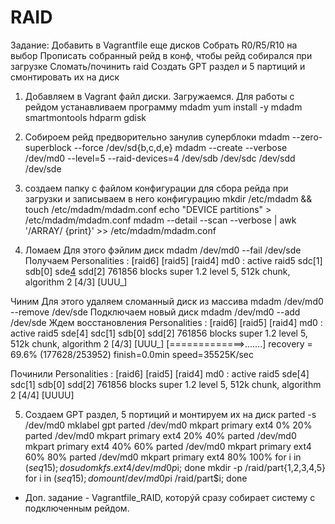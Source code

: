 # RAID
Задание:
Добавить в Vagrantfile еще дисков
Собрать R0/R5/R10 на выбор
Прописать собранный рейд в конф, чтобы рейд собирался при загрузке
Сломать/починить raid
Создать GPT раздел и 5 партиций и смонтировать их на диск

1. Добавляем в Vagrant файл диски. Загружаемся. Для работы с рейдом устанавливаем программу mdadm
yum install -y mdadm smartmontools hdparm gdisk

2. Собироем рейд предворительно занулив суперблоки
mdadm --zero-superblock --force /dev/sd{b,c,d,e}
mdadm --create --verbose /dev/md0 --level=5 --raid-devices=4 /dev/sdb /dev/sdc /dev/sdd /dev/sde

3. создаем папку с файлом конфигурации для сбора рейда при загрузки и записываем в него конфигурацию
mkdir /etc/mdadm && touch /etc/mdadm/mdadm.conf
echo "DEVICE partitions" > /etc/mdadm/mdadm.conf
mdadm --detail --scan --verbose | awk '/ARRAY/ {print}' >> /etc/mdadm/mdadm.conf

4. Ломаем
Для этого фэйлим диск mdadm /dev/md0 --fail /dev/sde
Получаем 
         Personalities : [raid6] [raid5] [raid4] 
         md0 : active raid5 sdc[1] sdb[0] sde[4](F) sdd[2]
         761856 blocks super 1.2 level 5, 512k chunk, algorithm 2 [4/3] [UUU_] 
         
  Чиним
Для этого удаляем сломанный диск из массива mdadm /dev/md0 --remove /dev/sde
Подключаем новый диск mdadm /dev/md0 --add /dev/sde
Ждем восстановления
Personalities : [raid6] [raid5] [raid4] 
md0 : active raid5 sde[4] sdc[1] sdb[0] sdd[2]
      761856 blocks super 1.2 level 5, 512k chunk, algorithm 2 [4/3] [UUU_]
      [=============>.......]  recovery = 69.6% (177628/253952) finish=0.0min speed=35525K/sec
      
  Починили
Personalities : [raid6] [raid5] [raid4] 
md0 : active raid5 sde[4] sdc[1] sdb[0] sdd[2]
      761856 blocks super 1.2 level 5, 512k chunk, algorithm 2 [4/4] [UUUU]

5. Создаем GPT раздел, 5 портиций и монтируем их на диск
parted -s /dev/md0 mklabel gpt
parted /dev/md0 mkpart primary ext4 0% 20%
parted /dev/md0 mkpart primary ext4 20% 40%
parted /dev/md0 mkpart primary ext4 40% 60%
parted /dev/md0 mkpart primary ext4 60% 80%
parted /dev/md0 mkpart primary ext4 80% 100%
for i in $(seq 1 5); do sudo mkfs.ext4 /dev/md0p$i; done
mkdir -p /raid/part{1,2,3,4,5}
for i in $(seq 1 5); do mount /dev/md0p$i /raid/part$i; done


* Доп. задание - Vagrantfile_RAID, которýй сразу собирает систему с подключенным рейдом.

